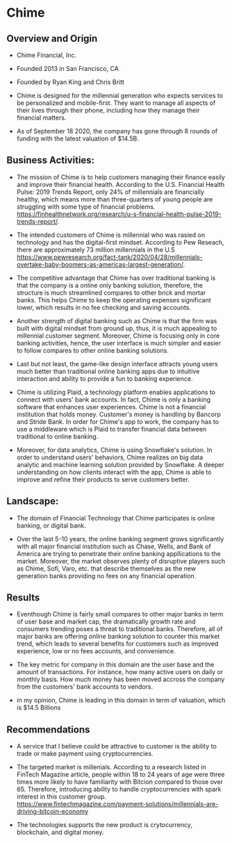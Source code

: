 # Chime

## Overview and Origin

* Chime Financial, Inc.

* Founded 2013 in San Francisco, CA

* Founded by Ryan King and Chris Britt

* Chime is designed for the millennial generation who expects services to be personalized and mobile-first. They want to manage all aspects of their lives through their phone, including how they manage their financial matters.

* As of September 18 2020, the company has gone through 8 rounds of funding with the latest valuation of $14.5B.


## Business Activities:

* The mission of Chime is to help customers managing their finance easily and improve their financial health. According to the U.S. Financial Health Pulse: 2019 Trends Report, only 24% of millennials are financially healthy, which means more than three-quarters of young people are struggling with some type of financial problems. <https://finhealthnetwork.org/research/u-s-financial-health-pulse-2019-trends-report/>.

* The intended customers of Chime is millennial who was rasied on technology and has the digital-first mindset. According to Pew Reseach, there are approximately 73 million millennials in the U.S <https://www.pewresearch.org/fact-tank/2020/04/28/millennials-overtake-baby-boomers-as-americas-largest-generation/>.

* The competitive advantage that Chime has over traditional banking is that the company is a online only banking solution, therefore, the structure is much streamlined compares to other brick and mortar banks. This helps Chime to keep the operating expenses significant lower, which results in no fee checking and saving accounts.

* Another strength of digital banking such as Chime is that the firm was built with digital mindset from ground up, thus, it is much appealing to millennial customer segment. Moreover, Chime is focusing only in core banking activities, hence, the user interface is much simpler and easier to follow compares to other online banking solutions.

* Last but not least, the game-like design interface attracts young users much better than traditional online banking apps due to intuitive interaction and ability to provide a fun to banking experience.

* Chime is utilizing Plaid, a technology platform enables applications to connect with users' bank accounts. In fact, Chime is only a banking software that enhances user experiences. Chime is not a financial institution that holds money. Customer's money is handling by Bancorp and Stride Bank. In order for Chime's app to work, the company has to use a middleware which is Plaid to transfer financial data between traditional to online banking.

* Moreover, for data analytics, Chime is using Snowflake's solution. In order to understand users' behaviors, Chime realizes on big data analytic and machine learning solution provided by Snowflake. A deeper understanding on how clients interact with the app, Chime is able to improve and refine their products to serve customers better.


## Landscape:

* The domain of Financial Technology that Chime participates is online banking, or digital bank.

* Over the last 5-10 years, the online banking segment grows significantly with all major financial institution such as Chase, Wells, and Bank of America are trying to penetrate their online banking appllications to the market. Moreover, the market observes plenty of disruptive players such as Chime, Sofi, Varo, etc. that describe themselves as the new generation banks providing no fees on any financial operation.

## Results

* Eventhough Chime is fairly small compares to other major banks in term of user base and market cap, the dramatically growth rate and consumers trending poses a threat to traditional banks. Therefore, all of major banks are offering online banking solution to counter this market trend, which leads to several benefits for customers such as improved experience, low or no fees accounts, and convenience.

* The key metric for company in this domain are the user base and the amount of transactions. For instance, how many active users on daily or monthly basis. How much money has been moved accross the company from the customers' bank accounts to vendors.

* in my opinion, Chime is leading in this domain in term of valuation, which is $14.5 Billions


## Recommendations

* A service that I believe could be attractive to customer is the ability to trade or make payment using cryptocurrencies.

* The targeted market is millenials. According to a research listed in FinTech Magazine article, people within 18 to 24 years of age were three times more likely to have familiarity with Bitcion compared to those over 65. Therefore, introducing ability to handle cryptocurrencies with spark interest in this customer group. <https://www.fintechmagazine.com/payment-solutions/millennials-are-driving-bitcoin-economy>

* The technologies supports the new product is crytocurrency, blockchain, and digital money.
